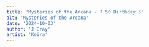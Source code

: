 ```yaml
---
title: 'Mysteries of the Arcana - 7.50 Birthday 3'
alt: 'Mysteries of the Arcana'
date: '2024-10-03'
author: 'J Gray'
artist: 'Keira'
---
```

